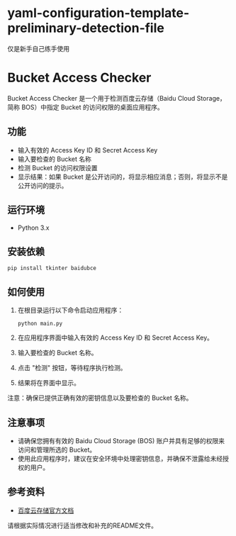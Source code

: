 # yaml-configuration-template-preliminary-detection-file
仅是新手自己练手使用
# Bucket Access Checker

Bucket Access Checker 是一个用于检测百度云存储（Baidu Cloud Storage，简称 BOS）中指定 Bucket 的访问权限的桌面应用程序。

## 功能

- 输入有效的 Access Key ID 和 Secret Access Key
- 输入要检查的 Bucket 名称
- 检测 Bucket 的访问权限设置
- 显示结果：如果 Bucket 是公开访问的，将显示相应消息；否则，将显示不是公开访问的提示。

## 运行环境

- Python 3.x

## 安装依赖

```shell
pip install tkinter baidubce
```

## 如何使用

1. 在根目录运行以下命令启动应用程序：

    ```shell
    python main.py
    ```

2. 在应用程序界面中输入有效的 Access Key ID 和 Secret Access Key。
3. 输入要检查的 Bucket 名称。
4. 点击 "检测" 按钮，等待程序执行检测。
5. 结果将在界面中显示。

注意：确保已提供正确有效的密钥信息以及要检查的 Bucket 名称。

## 注意事项

- 请确保您拥有有效的 Baidu Cloud Storage (BOS) 账户并具有足够的权限来访问和管理所选的 Bucket。
- 使用此应用程序时，建议在安全环境中处理密钥信息，并确保不泄露给未经授权的用户。

## 参考资料

- [百度云存储官方文档](https://cloud.baidu.com/doc/BOS/Developer-Resource.html)

请根据实际情况进行适当修改和补充的README文件。
